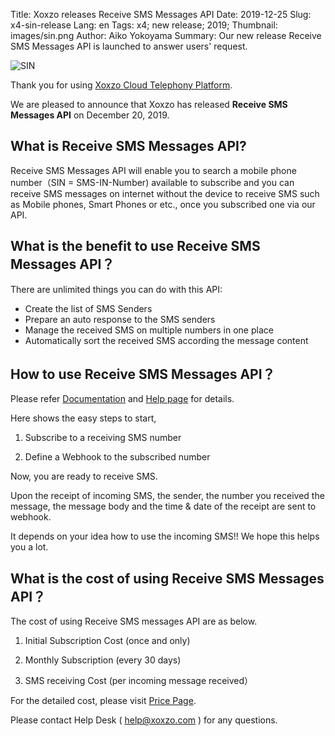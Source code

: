 Title: Xoxzo releases Receive SMS Messages API
Date: 2019-12-25
Slug: x4-sin-release
Lang: en
Tags: x4; new release; 2019;
Thumbnail: images/sin.png
Author: Aiko Yokoyama
Summary: Our new release Receive SMS Messages API is launched to answer users' request.

![SIN](/images/sin.png)

Thank you for using [Xoxzo Cloud Telephony Platform](https://www.xoxzo.com/en/).

We are pleased to announce that Xoxzo has released **Receive SMS Messages API** on December 20, 2019.

## What is Receive SMS Messages API?
Receive SMS Messages API will enable you to search a mobile phone number（SIN = SMS-IN-Number) available to subscribe 
and you can receive SMS messages on internet without the device to receive SMS such as Mobile phones, Smart Phones
or etc., once you subscribed one via our API.


## What is the benefit to use Receive SMS Messages API？
There are unlimited things you can do with this API:

+ Create the list of SMS Senders
+ Prepare an auto response to the SMS senders
+ Manage the received SMS on multiple numbers in one place
+ Automatically sort the received SMS according the message content 


## How to use Receive SMS Messages API？
Please refer [Documentation](https://docs.xoxzo.com/en/sms.html#receive-sms-messages-api)
and [Help page](https://help.xoxzo.com/en/xoxzo-cloud-telephony-platform/articles/what-is-sin/) for details.

Here shows the easy steps to start,

1. Subscribe to a receiving SMS number

2. Define a Webhook to the subscribed number

Now, you are ready to receive SMS.

Upon the receipt of incoming SMS, the sender, the number you received the message, the message body and the time & date of the receipt are sent to webhook.

It depends on your idea how to use the incoming SMS!!
We hope this helps you a lot.


## What is the cost of using Receive SMS Messages API？

The cost of using Receive SMS messages API are as below.

1. Initial Subscription Cost (once and only)

2. Monthly Subscription (every 30 days)

3. SMS receiving Cost (per incoming message received）


For the detailed cost, please visit [Price Page](https://www.xoxzo.com/en/about/pricing/#sms).

Please contact Help Desk ( help@xoxzo.com ) for any questions.


